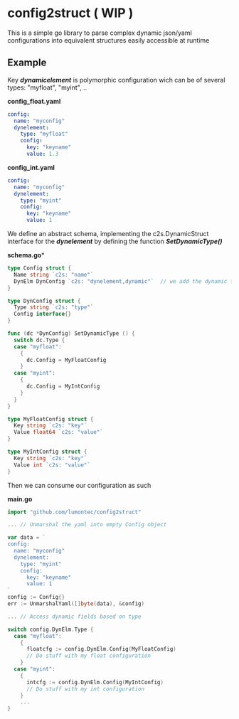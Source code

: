 # config2struct ( WIP )

This is a simple go library to parse complex dynamic json/yaml configurations into equivalent structures easily accessible at runtime

## Example

Key ***dynamicelement*** is polymorphic configuration wich can be of several types: "myfloat", "myint", ..

**config_float.yaml**
```yaml
config:
  name: "myconfig"
  dynelement:
    type: "myfloat"
    config:
      key: "keyname" 
      value: 1.3 
```

**config_int.yaml**
```yaml
config:
  name: "myconfig"
  dynelement:
    type: "myint"
    config:
      key: "keyname" 
      value: 1 
```

We define an abstract schema, implementing the c2s.DynamicStruct interface for the ***dynelement*** by defining the function ***SetDynamicType()***

**schema.go***
```go
type Config struct {
  Name string `c2s: "name"`
  DynElm DynConfig `c2s: "dynelement,dynamic"`  // we add the dynamic tag, required by c2s library
}

type DynConfig struct {
  Type string `c2s: "type"`
  Config interface{}
}

func (dc *DynConfig) SetDynamicType () {
  switch dc.Type {
  case "myfloat": 
    {
      dc.Config = MyFloatConfig
    }
  case "myint": 
    {
      dc.Config = MyIntConfig
    }
  }
}

type MyFloatConfig struct {
  Key string `c2s: "key"`
  Value float64 `c2s: "value"`
}

type MyIntConfig struct {
  Key string `c2s: "key"`
  Value int `c2s: "value"`
}
```

Then we can consume our configuration as such

**main.go**
```go
import "github.com/lumontec/config2struct"

... // Unmarshal the yaml into empty Config object

var data = `
config:
  name: "myconfig"
  dynelement:
    type: "myint"
    config:
      key: "keyname" 
      value: 1 
`
config := Config{}
err := UnmarshalYaml([]byte(data), &config)

... // Access dynamic fields based on type

switch config.DynElm.Type {
  case "myfloat": 
    {
      floatcfg := config.DynElm.Config(MyFloatConfig)
      // Do stuff with my float configuration
    }
  case "myint": 
    {
      intcfg := config.DynElm.Config(MyIntConfig)
      // Do stuff with my int configuration
    }
    ...
}

```


